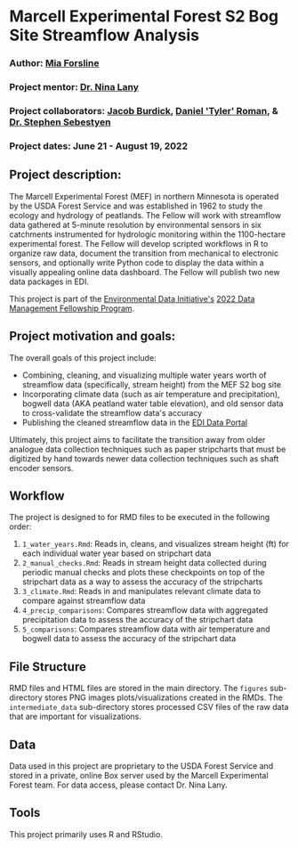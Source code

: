 # Marcell Experimental Forest S2 Bog Site Streamflow Analysis 
### Author: [Mia Forsline](https://miaforsline.github.io/)
### Project mentor: [Dr. Nina Lany](https://www.nrs.fs.fed.us/people/nina.lany)
### Project collaborators: [Jacob Burdick](https://www.nrs.fs.fed.us/people/jburdick), [Daniel 'Tyler' Roman](https://www.fs.usda.gov/research/about/people/danielroman#research-tab), & [Dr. Stephen Sebestyen](https://www.nrs.fs.fed.us/people/ssebestyen)
### Project dates: June 21 - August 19, 2022 

## Project description: 
The Marcell Experimental Forest (MEF) in northern Minnesota is operated by the USDA Forest Service and was established in 1962 to study the ecology and hydrology of peatlands. The Fellow will work with streamflow data gathered at 5-minute resolution by environmental sensors in six catchments instrumented for hydrologic monitoring within the 1100-hectare experimental forest. The Fellow will develop scripted workflows in R to organize raw data, document the transition from mechanical to electronic sensors, and optionally write Python code to display the data within a visually appealing online data dashboard. The Fellow will publish two new data packages in EDI. 

This project is part of the [Environmental Data Initiative's](https://environmentaldatainitiative.org/) [2022 Data Management Fellowship Program](https://environmentaldatainitiative.org/2022-dm-fellowship-program/). 

## Project motivation and goals: 
The overall goals of this project include: 
- Combining, cleaning, and visualizing multiple water years worth of streamflow data (specifically, stream height) from the MEF S2 bog site 
- Incorporating climate data (such as air temperature and precipitation), bogwell data (AKA peatland water table elevation), and old sensor data to cross-validate the streamflow data's accuracy 
- Publishing the cleaned streamflow data in the [EDI Data Portal](https://portal.edirepository.org/nis/home.jsp)

Ultimately, this project aims to facilitate the transition away from older analogue data collection techniques such as paper stripcharts that must be digitized by hand towards newer data collection techniques such as shaft encoder sensors. 

## Workflow 
The project is designed to for RMD files to be executed in the following order:

1. `1_water_years.Rmd`: Reads in, cleans, and visualizes stream height (ft) for each individual water year based on stripchart data
2. `2_manual_checks.Rmd`: Reads in stream height data collected during periodic manual checks and plots these checkpoints on top of the stripchart data as a way to assess the accuracy of the stripcharts 
3. `3_climate.Rmd`: Reads in and manipulates relevant climate data to compare against streamflow data 
4. `4_precip_comparisons`: Compares streamflow data with aggregated precipitation data to assess the accuracy of the stripchart data 
5. `5_comparisons`: Compares streamflow data with air temperature and bogwell data to assess the accuracy of the stripchart data 

## File Structure 
RMD files and HTML files are stored in the main directory. The `figures` sub-directory stores PNG images plots/visualizations created in the RMDs. The `intermediate_data` sub-directory stores processed CSV files of the raw data that are important for visualizations. 

## Data
Data used in this project are proprietary to the USDA Forest Service and stored in a private, online Box server used by the Marcell Experimental Forest team. For data access, please contact Dr. Nina Lany. 

## Tools
This project primarily uses R and RStudio. 
